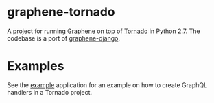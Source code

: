 # graphene-tornado

A project for running [Graphene](http://graphene-python.org/) on top of [Tornado](http://www.tornadoweb.org/) in Python 2.7. The codebase is a port of [graphene-django](https://github.com/graphql-python/graphene-django).

# Examples

See the [example](examples/example.py) application for an example on how to create GraphQL handlers in a Tornado project.
